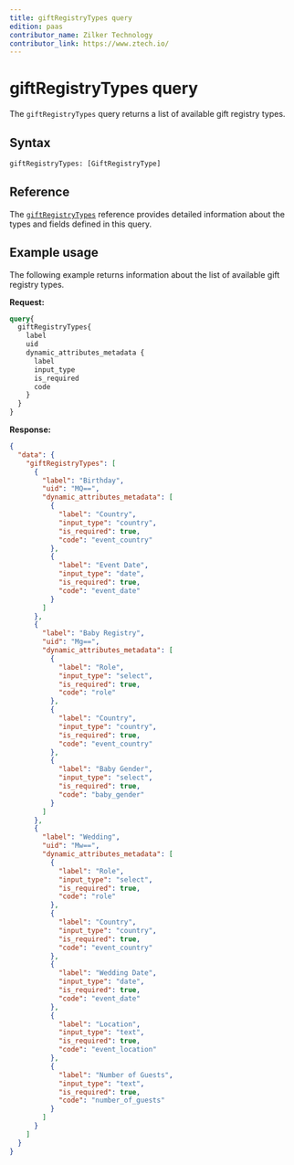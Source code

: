 ```yaml
---
title: giftRegistryTypes query
edition: paas
contributor_name: Zilker Technology
contributor_link: https://www.ztech.io/
---
```


# giftRegistryTypes query

The `giftRegistryTypes` query returns a list of available gift registry types.

## Syntax

```graphql
giftRegistryTypes: [GiftRegistryType]
```

## Reference

The [`giftRegistryTypes`](https://developer.adobe.com/commerce/webapi/graphql-api/index.html#query-giftRegistryTypes) reference provides detailed information about the types and fields defined in this query.

## Example usage

The following example returns information about the list of available gift registry types.

**Request:**

```graphql
query{
  giftRegistryTypes{
    label
    uid
    dynamic_attributes_metadata {
      label
      input_type
      is_required
      code
    }
  }
}
```

**Response:**

```json
{
  "data": {
    "giftRegistryTypes": [
      {
        "label": "Birthday",
        "uid": "MQ==",
        "dynamic_attributes_metadata": [
          {
            "label": "Country",
            "input_type": "country",
            "is_required": true,
            "code": "event_country"
          },
          {
            "label": "Event Date",
            "input_type": "date",
            "is_required": true,
            "code": "event_date"
          }
        ]
      },
      {
        "label": "Baby Registry",
        "uid": "Mg==",
        "dynamic_attributes_metadata": [
          {
            "label": "Role",
            "input_type": "select",
            "is_required": true,
            "code": "role"
          },
          {
            "label": "Country",
            "input_type": "country",
            "is_required": true,
            "code": "event_country"
          },
          {
            "label": "Baby Gender",
            "input_type": "select",
            "is_required": true,
            "code": "baby_gender"
          }
        ]
      },
      {
        "label": "Wedding",
        "uid": "Mw==",
        "dynamic_attributes_metadata": [
          {
            "label": "Role",
            "input_type": "select",
            "is_required": true,
            "code": "role"
          },
          {
            "label": "Country",
            "input_type": "country",
            "is_required": true,
            "code": "event_country"
          },
          {
            "label": "Wedding Date",
            "input_type": "date",
            "is_required": true,
            "code": "event_date"
          },
          {
            "label": "Location",
            "input_type": "text",
            "is_required": true,
            "code": "event_location"
          },
          {
            "label": "Number of Guests",
            "input_type": "text",
            "is_required": true,
            "code": "number_of_guests"
          }
        ]
      }
    ]
  }
}
```
